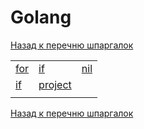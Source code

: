 # Golang

[Назад к перечню шпаргалок][back]

||||
|:---|:---|:---|
| [for] | [if] | [nil] |
| [if] | [project][layout] |  |
||||

[Назад к перечню шпаргалок][back]

[back]: <https://teratron.github.io/cheatsheet/> "Назад к перечню шпаргалок"

[for]: <https://teratron.github.io/cheatsheet/go/for> "Циклы"

[if]: <https://teratron.github.io/cheatsheet/go/if> "Условия"

[nil]: <nil> "nil"

[layout]: <project-layout> "Стандартная версия проекта Go"